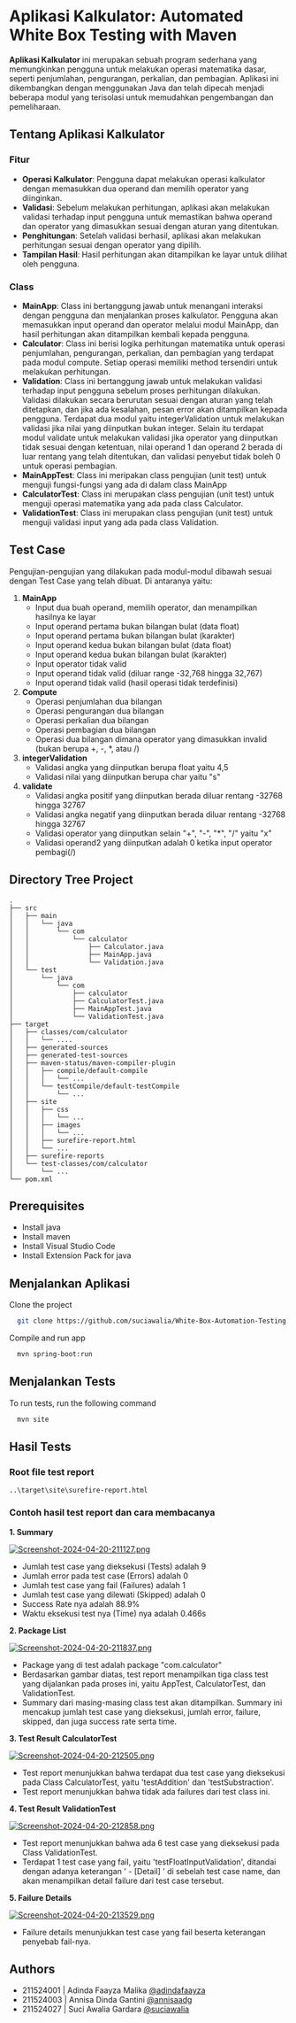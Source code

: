 
# Aplikasi Kalkulator: Automated White Box Testing with Maven

**Aplikasi Kalkulator** ini merupakan sebuah program sederhana yang memungkinkan pengguna untuk melakukan operasi matematika dasar, seperti penjumlahan, pengurangan, perkalian, dan pembagian. Aplikasi ini dikembangkan dengan menggunakan Java dan telah dipecah menjadi beberapa modul yang terisolasi untuk memudahkan pengembangan dan pemeliharaan.
## Tentang Aplikasi Kalkulator

### Fitur
- **Operasi Kalkulator**: Pengguna dapat melakukan operasi kalkulator dengan memasukkan dua operand dan memilih operator yang diinginkan.
- **Validasi**: Sebelum melakukan perhitungan, aplikasi akan melakukan validasi terhadap input pengguna untuk memastikan bahwa operand dan operator yang dimasukkan sesuai dengan aturan yang ditentukan.
- **Penghitungan**: Setelah validasi berhasil, aplikasi akan melakukan perhitungan sesuai dengan operator yang dipilih.
- **Tampilan Hasil**: Hasil perhitungan akan ditampilkan ke layar untuk dilihat oleh pengguna.


### Class
- **MainApp**: Class ini bertanggung jawab untuk menangani interaksi dengan pengguna dan menjalankan proses kalkulator. Pengguna akan memasukkan input operand dan operator melalui modul MainApp, dan hasil perhitungan akan ditampilkan kembali kepada pengguna.
- **Calculator**: Class ini berisi logika perhitungan matematika untuk operasi penjumlahan, pengurangan, perkalian, dan pembagian yang terdapat pada modul compute. Setiap operasi memiliki method tersendiri untuk melakukan perhitungan.
- **Validation**: Class ini bertanggung jawab untuk melakukan validasi terhadap input pengguna sebelum proses perhitungan dilakukan. Validasi dilakukan secara berurutan sesuai dengan aturan yang telah ditetapkan, dan jika ada kesalahan, pesan error akan ditampilkan kepada pengguna. Terdapat dua modul yaitu integerValidation untuk melakukan validasi jika nilai yang diinputkan bukan integer. Selain itu terdapat modul validate untuk melakukan validasi jika operator yang diinputkan tidak sesuai dengan ketentuan, nilai operand 1 dan operand 2 berada di luar rentang yang telah ditentukan, dan validasi penyebut tidak boleh 0 untuk operasi pembagian.
- **MainAppTest**: Class ini meripakan class pengujian (unit test) untuk menguji fungsi-fungsi yang ada di dalam class MainApp
- **CalculatorTest**: Class ini merupakan class pengujian (unit test) untuk menguji operasi matematika yang ada pada class Calculator.
- **ValidationTest**: Class ini merupakan class pengujian (unit test) untuk menguji validasi input yang ada pada class Validation.

## Test Case
Pengujian-pengujian yang dilakukan pada modul-modul dibawah sesuai dengan Test Case yang telah dibuat. Di antaranya yaitu:
1. **MainApp**
   - Input dua buah operand, memilih operator, dan menampilkan hasilnya ke layar
   - Input operand pertama bukan bilangan bulat (data float)
   - Input operand pertama bukan bilangan bulat (karakter)
   - Input operand kedua bukan bilangan bulat (data float)
   - Input operand kedua bukan bilangan bulat (karakter)
   - Input operator tidak valid
   - Input operand tidak valid (diluar range -32,768 hingga 32,767)
   - Input operand tidak valid (hasil operasi tidak terdefinisi)
2. **Compute**
   - Operasi penjumlahan dua bilangan
   - Operasi pengurangan dua bilangan
   - Operasi perkalian dua bilangan
   - Operasi pembagian dua bilangan
   - Operasi dua bilangan dimana operator yang dimasukkan invalid (bukan berupa +, -, *, atau /)
3. **integerValidation**
   - Validasi angka yang diinputkan berupa float yaitu 4,5
   - Validasi nilai yang diinputkan berupa char yaitu "s"
4. **validate**
   - Validasi angka positif yang diinputkan berada diluar rentang -32768 hingga 32767
   - Validasi angka negatif yang diinputkan berada diluar rentang -32768 hingga 32767
   - Validasi operator yang diinputkan selain "+", "-", "*", "/" yaitu "x"
   - Validasi operand2 yang diinputkan adalah 0 ketika input operator pembagi(/)
   
## Directory Tree Project
```
.
├── src
│   ├── main
│   │   └── java
│   │       └── com
│   │           └── calculator
│   │               ├── Calculator.java
│   │               ├── MainApp.java
│   │               └── Validation.java
│   └── test
│       └── java
│           └── com
│               ├── calculator
│               ├── CalculatorTest.java
│               ├── MainAppTest.java
│               └── ValidationTest.java
├── target
│   ├── classes/com/calculator
│   │   └── ....
│   ├── generated-sources
│   ├── generated-test-sources
│   ├── maven-status/maven-compiler-plugin
│   │   ├── compile/default-compile
│   │   │   └── ...
│   │   └── testCompile/default-testCompile
│   │       └── ...
│   ├── site
│   │   ├── css
│   │   │   └── ...
│   │   ├── images
│   │   │   └── ...
│   │   ├── surefire-report.html
│   │   └── ...
│   ├── surefire-reports
│   └── test-classes/com/calculator
│       └── ...
└── pom.xml
```
## Prerequisites

- Install java
- Install maven
- Install Visual Studio Code
- Install Extension Pack for java

## Menjalankan Aplikasi

Clone the project

```bash
  git clone https://github.com/suciawalia/White-Box-Automation-Testing.git
```

Compile and run app
```bash
  mvn spring-boot:run
```

## 
## Menjalankan Tests

To run tests, run the following command

```bash
  mvn site
```


## Hasil Tests
### Root file test report
```
..\target\site\surefire-report.html
```
### Contoh hasil test report dan cara membacanya
**1. Summary**

[![Screenshot-2024-04-20-211127.png](https://i.postimg.cc/rwqWR2jM/Screenshot-2024-04-20-211127.png)](https://postimg.cc/4mFnjMjS)

- Jumlah test case yang dieksekusi (Tests) adalah 9
- Jumlah error pada test case (Errors) adalah 0
- Jumlah test case yang fail (Failures) adalah 1
- Jumlah test case yang dilewati (Skipped) adalah 0
- Success Rate nya adalah 88.9%
- Waktu eksekusi test nya (Time) nya adalah 0.466s

**2. Package List**

[![Screenshot-2024-04-20-211837.png](https://i.postimg.cc/DwbZzjkn/Screenshot-2024-04-20-211837.png)](https://postimg.cc/w1gHfkjG)

- Package yang di test adalah package "com.calculator"
- Berdasarkan gambar diatas, test report menampilkan tiga class test yang dijalankan pada proses ini, yaitu AppTest, CalculatorTest, dan ValidationTest.
- Summary dari masing-masing class test akan ditampilkan. Summary ini mencakup jumlah test case yang dieksekusi, jumlah error, failure, skipped, dan juga success rate serta time.

**3. Test Result CalculatorTest**

[![Screenshot-2024-04-20-212505.png](https://i.postimg.cc/ZRynWwyr/Screenshot-2024-04-20-212505.png)](https://postimg.cc/phRR7YCT)

- Test report menunjukkan bahwa terdapat dua test case yang dieksekusi pada Class CalculatorTest, yaitu 'testAddition' dan 'testSubstraction'.
- Test report menunjukkan bahwa tidak ada failures dari test class ini.

**4. Test Result ValidationTest**

[![Screenshot-2024-04-20-212858.png](https://i.postimg.cc/8Pf41G55/Screenshot-2024-04-20-212858.png)](https://postimg.cc/TpGg9ZnM)

- Test report menunjukkan bahwa ada 6 test case yang dieksekusi pada Class ValidationTest.
- Terdapat 1 test case yang fail, yaitu 'testFloatInputValidation', ditandai dengan adanya keterangan ' - [Detail] ' di sebelah test case name, dan akan menampilkan detail failure dari test case tersebut.

**5. Failure Details**

[![Screenshot-2024-04-20-213529.png](https://i.postimg.cc/xdm2nFZH/Screenshot-2024-04-20-213529.png)](https://postimg.cc/nsn51Tpc)

- Failure details menunjukkan test case yang fail beserta keterangan penyebab fail-nya.
## Authors

- 211524001 | Adinda Faayza Malika [@adindafaayza](https://github.com/adindafaayza)
- 211524003 | Annisa Dinda Gantini [@annisaadg](https://github.com/annisaadg)
- 211524027 | Suci Awalia Gardara [@suciawalia](https://github.com/suciawalia)
